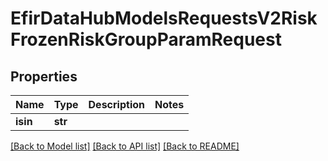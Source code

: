 # EfirDataHubModelsRequestsV2RiskFrozenRiskGroupParamRequest

## Properties
Name | Type | Description | Notes
------------ | ------------- | ------------- | -------------
**isin** | **str** |  | 

[[Back to Model list]](../README.md#documentation-for-models) [[Back to API list]](../README.md#documentation-for-api-endpoints) [[Back to README]](../README.md)

